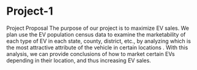 # Project-1
Project Proposal
The purpose of our project is to maximize EV sales. We plan use the EV population census data to examine the marketability of each type of EV in each state, county, district, etc., by analyzing which is the most attractive attribute of the vehicle in certain locations . With this analysis, we can provide conclusions of how to market certain EVs depending in their location, and thus increasing EV sales. 
